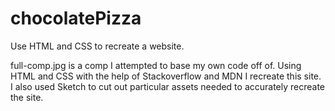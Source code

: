 # chocolatePizza
Use HTML and CSS to recreate a website.

full-comp.jpg is a comp I attempted to base my own code off of. Using HTML and CSS with the help of Stackoverflow and MDN I recreate this site. I also used Sketch to cut out particular assets needed to accurately recreate the site. 
